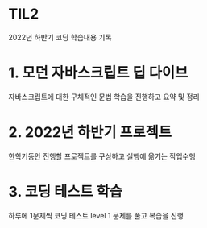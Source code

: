 # TIL2
2022년 하반기 코딩 학습내용 기록

# 1. 모던 자바스크립트 딥 다이브 
자바스크립트에 대한 구체적인 문법 학습을 진행하고 요약 및 정리


# 2. 2022년 하반기 프로젝트 
한학기동안 진행할 프로젝트를 구상하고 실행에 옮기는 작업수행


# 3. 코딩 테스트 학습
하루에 1문제씩 코딩 테스트 level 1 문제를 풀고 복습을 진행